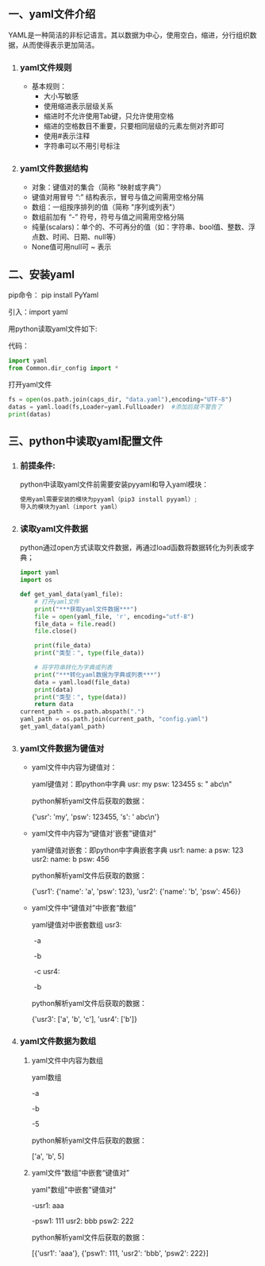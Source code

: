## 一、yaml文件介绍

YAML是一种简洁的非标记语言。其以数据为中心，使用空白，缩进，分行组织数据，从而使得表示更加简洁。

1. ### yaml文件规则

   - 基本规则：
     - 大小写敏感
     - 使用缩进表示层级关系
     - 缩进时不允许使用Tab键，只允许使用空格
     - 缩进的空格数目不重要，只要相同层级的元素左侧对齐即可
     - 使用#表示注释
     - 字符串可以不用引号标注

2. ### yaml文件数据结构

   - 对象：键值对的集合（简称 "映射或字典"）
   - 键值对用冒号 “:” 结构表示，冒号与值之间需用空格分隔
   - 数组：一组按序排列的值（简称 "序列或列表"）
   - 数组前加有 “-” 符号，符号与值之间需用空格分隔
   - 纯量(scalars)：单个的、不可再分的值（如：字符串、bool值、整数、浮点数、时间、日期、null等）
   - None值可用null可 ~ 表示

## 二、安装yaml

pip命令： pip install PyYaml

引入：import yaml

用python读取yaml文件如下:

代码：

```python
import yaml
from Common.dir_config import *
```

打开yaml文件

```python
fs = open(os.path.join(caps_dir, "data.yaml"),encoding="UTF-8")
datas = yaml.load(fs,Loader=yaml.FullLoader)  #添加后就不警告了
print(datas)
```

## 三、python中读取yaml配置文件

1. ### 前提条件:

   python中读取yaml文件前需要安装pyyaml和导入yaml模块：

   ```python
   使用yaml需要安装的模块为pyyaml（pip3 install pyyaml）;
   导入的模块为yaml（import yaml）
   ```

2. ### 读取yaml文件数据

   python通过open方式读取文件数据，再通过load函数将数据转化为列表或字典；

   ```python
   import yaml
   import os
   
   def get_yaml_data(yaml_file):
       # 打开yaml文件
       print("***获取yaml文件数据***")
       file = open(yaml_file, 'r', encoding="utf-8")
       file_data = file.read()
       file.close()
   
       print(file_data)
       print("类型：", type(file_data))
   
       # 将字符串转化为字典或列表
       print("***转化yaml数据为字典或列表***")
       data = yaml.load(file_data)
       print(data)
       print("类型：", type(data))
       return data
   current_path = os.path.abspath(".")
   yaml_path = os.path.join(current_path, "config.yaml")
   get_yaml_data(yaml_path)
   ```

3. ### yaml文件数据为键值对

   - yaml文件中内容为键值对：

     yaml键值对：即python中字典
     usr: my
     psw: 123455
     s: " abc\n"

     python解析yaml文件后获取的数据：

     {'usr': 'my', 'psw': 123455, 's': ' abc\n'}

   - yaml文件中内容为“键值对'嵌套"键值对"

     yaml键值对嵌套：即python中字典嵌套字典
     usr1:
       name: a
       psw: 123
     usr2:
       name: b
       psw: 456

     python解析yaml文件后获取的数据：

     {'usr1': {'name': 'a', 'psw': 123}, 'usr2': {'name': 'b', 'psw': 456}}

   - yaml文件中“键值对”中嵌套“数组”

     yaml键值对中嵌套数组
     usr3:

     ​	-a

     ​	-b

     ​	-c
     usr4:

     ​	-b

     python解析yaml文件后获取的数据：

     {'usr3': ['a', 'b', 'c'], 'usr4': ['b']}

4. ### yaml文件数据为数组

   1. yaml文件中内容为数组

      yaml数组

      -a

      -b

      -5

      python解析yaml文件后获取的数据：

      ['a', 'b', 5]

   2. yaml文件“数组”中嵌套“键值对”

      yaml"数组"中嵌套"键值对"

      -usr1: aaa

      -psw1: 111
       usr2: bbb
       psw2: 222

      python解析yaml文件后获取的数据：

      [{'usr1': 'aaa'}, {'psw1': 111, 'usr2': 'bbb', 'psw2': 222}]


